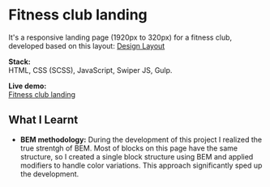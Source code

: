 # Fitness club landing
It's a responsive landing page (1920px to 320px)  for a fitness club, developed based on this layout:
[Design Layout](https://www.figma.com/design/mYJFuSgacyeQpKW49yCYkz/Minimalistic-Landing-%E2%80%94-Bootstrap-Grid?node-id=2-1593&node-type=FRAME&t=KOE7xKApoIT9u72I-0)

**Stack:**  
HTML, CSS (SCSS), JavaScript, Swiper JS, Gulp.

**Live demo:**  
[Fitness club landing](https://andriiam.github.io/fitness-online/)

## What I Learnt

- **BEM methodology:** During the development of this project I realized the true strentgh of BEM. Most of blocks on this page have the same structure, so I created a single block structure using BEM and applied modifiers to handle color variations. This approach significantly sped up the development.
